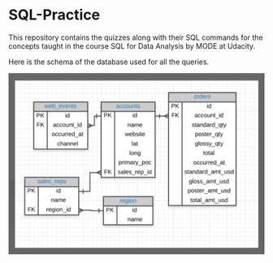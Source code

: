 # SQL-Practice
This repository contains the quizzes along with their SQL commands for the concepts taught in the course SQL for Data Analysis by MODE at Udacity.

Here is the schema of the database used for all the queries.

<img src="image/schema.png">
